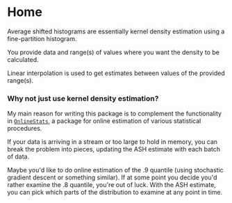# Home

Average shifted histograms are essentially kernel density estimation using a fine-partition
histogram.

You provide data and range(s) of values where you want the density to be calculated.

Linear interpolation is used to get estimates between values of the provided range(s).


### Why not just use kernel density estimation?

My main reason for writing this package is to complement the functionality in
[`OnlineStats`](https://github.com/joshday/OnlineStats.jl), a package for online
estimation of various statistical procedures.

If your data is arriving in a stream or too large to hold in memory, you can break
the problem into pieces, updating the ASH estimate with each batch of data.

Maybe you'd like to do online estimation of the .9 quantile (using stochastic gradient
descent or something similar).  If at some point you decide you'd rather examine the .8 quantile,
you're out of luck.  With the ASH estimate, you can pick which parts of the distribution
to examine at any point in time.
